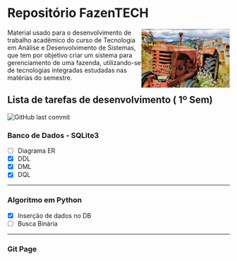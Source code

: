# Repositório FazenTECH 


<img align="right" src="images/cover-readme.jpg" width="200">

Material usado para o desenvolvimento de trabalho acadêmico do curso de Tecnologia em Análise e Desenvolvimento de Sistemas, que tem por objetivo criar um sistema para gerenciamento de uma fazenda, utilizando-se de tecnologias integradas estudadas nas matérias do semestre.


## Lista de tarefas de desenvolvimento ( 1º Sem)
<img alt="GitHub last commit" src="https://img.shields.io/github/last-commit/pierrebomfim/fazentech-tasks">

### Banco de Dados - SQLite3
 - [ ] Diagrama ER
 - [x] DDL
 - [x] DML
 - [x] DQL
---
### Algoritmo em Python
  - [x] Inserção de dados no DB
  - [ ] Busca Binária
---
### Git Page
